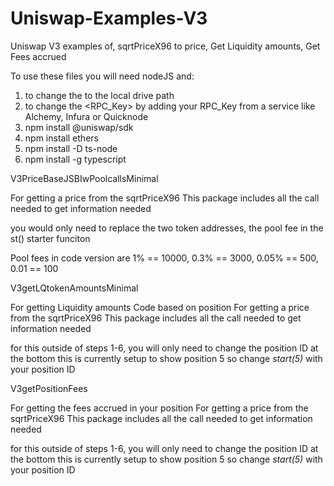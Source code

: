 # Uniswap-Examples-V3
Uniswap V3 examples of, sqrtPriceX96 to price, Get Liquidity amounts, Get Fees accrued 


To use these files you will need nodeJS and:
1. to change the <PATH> to the local drive path
2. to change the <RPC_Key> by adding your RPC_Key from a service like Alchemy, Infura or Quicknode
3. npm install @uniswap/sdk
4. npm install ethers
5. npm install -D ts-node
6. npm install -g typescript




V3PriceBaseJSBIwPoolcallsMinimal

For getting a price from the sqrtPriceX96
This package includes all the call needed to get information needed

you would only need to replace the two token addresses, the pool fee in the st() starter funciton

Pool fees in code version are
1% == 10000, 0.3% == 3000, 0.05% == 500, 0.01 == 100



V3getLQtokenAmountsMinimal

For getting Liquidity amounts Code based on position
For getting a price from the sqrtPriceX96
This package includes all the call needed to get information needed

for this outside of steps 1-6, you will only need to change the position ID at the bottom
this is currently setup to show position 5 so change *start(5)* with your position ID


V3getPositionFees

For getting the fees accrued in your position
For getting a price from the sqrtPriceX96
This package includes all the call needed to get information needed

for this outside of steps 1-6, you will only need to change the position ID at the bottom
this is currently setup to show position 5 so change *start(5)* with your position ID
